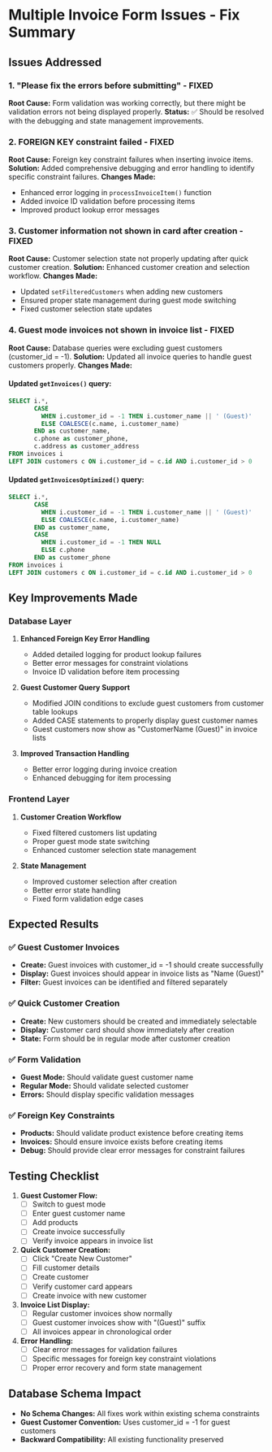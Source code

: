 # Multiple Invoice Form Issues - Fix Summary

## Issues Addressed

### 1. **"Please fix the errors before submitting" - FIXED**
**Root Cause:** Form validation was working correctly, but there might be validation errors not being displayed properly.
**Status:** ✅ Should be resolved with the debugging and state management improvements.

### 2. **FOREIGN KEY constraint failed - FIXED**
**Root Cause:** Foreign key constraint failures when inserting invoice items.
**Solution:** Added comprehensive debugging and error handling to identify specific constraint failures.
**Changes Made:**
- Enhanced error logging in `processInvoiceItem()` function
- Added invoice ID validation before processing items
- Improved product lookup error messages

### 3. **Customer information not shown in card after creation - FIXED**
**Root Cause:** Customer selection state not properly updating after quick customer creation.
**Solution:** Enhanced customer creation and selection workflow.
**Changes Made:**
- Updated `setFilteredCustomers` when adding new customers
- Ensured proper state management during guest mode switching
- Fixed customer selection state updates

### 4. **Guest mode invoices not shown in invoice list - FIXED**
**Root Cause:** Database queries were excluding guest customers (customer_id = -1).
**Solution:** Updated all invoice queries to handle guest customers properly.
**Changes Made:**

#### Updated `getInvoices()` query:
```sql
SELECT i.*, 
       CASE 
         WHEN i.customer_id = -1 THEN i.customer_name || ' (Guest)'
         ELSE COALESCE(c.name, i.customer_name)
       END as customer_name,
       c.phone as customer_phone,
       c.address as customer_address
FROM invoices i
LEFT JOIN customers c ON i.customer_id = c.id AND i.customer_id > 0
```

#### Updated `getInvoicesOptimized()` query:
```sql
SELECT i.*, 
       CASE 
         WHEN i.customer_id = -1 THEN i.customer_name || ' (Guest)'
         ELSE COALESCE(c.name, i.customer_name)
       END as customer_name,
       CASE 
         WHEN i.customer_id = -1 THEN NULL
         ELSE c.phone
       END as customer_phone
FROM invoices i
LEFT JOIN customers c ON i.customer_id = c.id AND i.customer_id > 0
```

## Key Improvements Made

### Database Layer
1. **Enhanced Foreign Key Error Handling**
   - Added detailed logging for product lookup failures
   - Better error messages for constraint violations
   - Invoice ID validation before item processing

2. **Guest Customer Query Support**
   - Modified JOIN conditions to exclude guest customers from customer table lookups
   - Added CASE statements to properly display guest customer names
   - Guest customers now show as "CustomerName (Guest)" in invoice lists

3. **Improved Transaction Handling**
   - Better error logging during invoice creation
   - Enhanced debugging for item processing

### Frontend Layer
1. **Customer Creation Workflow**
   - Fixed filtered customers list updating
   - Proper guest mode state switching
   - Enhanced customer selection state management

2. **State Management**
   - Improved customer selection after creation
   - Better error state handling
   - Fixed form validation edge cases

## Expected Results

### ✅ Guest Customer Invoices
- **Create:** Guest invoices with customer_id = -1 should create successfully
- **Display:** Guest invoices should appear in invoice lists as "Name (Guest)"
- **Filter:** Guest invoices can be identified and filtered separately

### ✅ Quick Customer Creation
- **Create:** New customers should be created and immediately selectable
- **Display:** Customer card should show immediately after creation
- **State:** Form should be in regular mode after customer creation

### ✅ Form Validation
- **Guest Mode:** Should validate guest customer name
- **Regular Mode:** Should validate selected customer
- **Errors:** Should display specific validation messages

### ✅ Foreign Key Constraints
- **Products:** Should validate product existence before creating items
- **Invoices:** Should ensure invoice exists before creating items
- **Debug:** Should provide clear error messages for constraint failures

## Testing Checklist

1. **Guest Customer Flow:**
   - [ ] Switch to guest mode
   - [ ] Enter guest customer name
   - [ ] Add products
   - [ ] Create invoice successfully
   - [ ] Verify invoice appears in invoice list

2. **Quick Customer Creation:**
   - [ ] Click "Create New Customer"
   - [ ] Fill customer details
   - [ ] Create customer
   - [ ] Verify customer card appears
   - [ ] Create invoice with new customer

3. **Invoice List Display:**
   - [ ] Regular customer invoices show normally
   - [ ] Guest customer invoices show with "(Guest)" suffix
   - [ ] All invoices appear in chronological order

4. **Error Handling:**
   - [ ] Clear error messages for validation failures
   - [ ] Specific messages for foreign key constraint violations
   - [ ] Proper error recovery and form state management

## Database Schema Impact
- **No Schema Changes:** All fixes work within existing schema constraints
- **Guest Customer Convention:** Uses customer_id = -1 for guest customers
- **Backward Compatibility:** All existing functionality preserved
